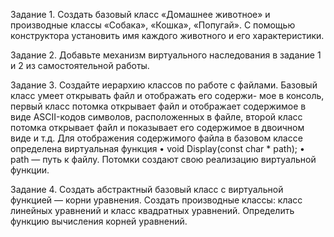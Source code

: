 Задание 1.
Создать базовый класс «Домашнее животное» и производные классы «Собака», «Кошка», «Попугай». С помощью
конструктора установить имя каждого животного и его
характеристики.

Задание 2.
Добавьте механизм виртуального наследования в задание
1 и 2 из самостоятельной работы.

Задание 3.
Создайте иерархию классов по работе с файлами. Базовый класс умеет открывать файл и отображать его содержи- мое в консоль, первый класс потомка открывает файл и отображает содержимое 
в виде ASCII-кодов символов, расположенных в файле, второй класс потомка открывает файл и показывает его содержимое в двоичном виде и т.д. Для отображения содержимого файла в базовом 
классе определена виртуальная функция • void Display(const char * path); • path — путь к файлу. Потомки создают свою реализацию виртуальной функции.

Задание 4.
Создать абстрактный базовый класс с виртуальной функцией — корни уравнения. Создать производные классы:
класс линейных уравнений и класс квадратных уравнений.
Определить функцию вычисления корней уравнений.
